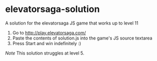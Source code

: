 # elevatorsaga-solution
A solution for the elevatorsaga JS game that works up to level 11

1. Go to http://play.elevatorsaga.com/
2. Paste the contents of solution.js into the game's JS source textarea
3. Press Start and win indefinitely :)

*Note*
This solution struggles at level 5.
